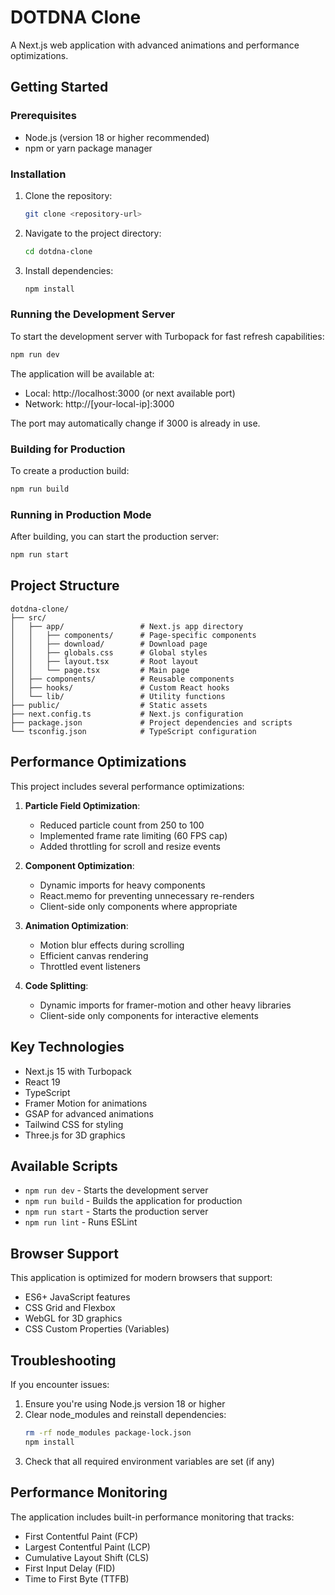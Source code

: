 # DOTDNA Clone

A Next.js web application with advanced animations and performance optimizations.

## Getting Started

### Prerequisites

- Node.js (version 18 or higher recommended)
- npm or yarn package manager

### Installation

1. Clone the repository:
   ```bash
   git clone <repository-url>
   ```

2. Navigate to the project directory:
   ```bash
   cd dotdna-clone
   ```

3. Install dependencies:
   ```bash
   npm install
   ```

### Running the Development Server

To start the development server with Turbopack for fast refresh capabilities:

```bash
npm run dev
```

The application will be available at:
- Local: http://localhost:3000 (or next available port)
- Network: http://[your-local-ip]:3000

The port may automatically change if 3000 is already in use.

### Building for Production

To create a production build:

```bash
npm run build
```

### Running in Production Mode

After building, you can start the production server:

```bash
npm run start
```

## Project Structure

```
dotdna-clone/
├── src/
│   ├── app/                 # Next.js app directory
│   │   ├── components/      # Page-specific components
│   │   ├── download/        # Download page
│   │   ├── globals.css      # Global styles
│   │   ├── layout.tsx       # Root layout
│   │   └── page.tsx         # Main page
│   ├── components/          # Reusable components
│   ├── hooks/               # Custom React hooks
│   └── lib/                 # Utility functions
├── public/                  # Static assets
├── next.config.ts           # Next.js configuration
├── package.json             # Project dependencies and scripts
└── tsconfig.json            # TypeScript configuration
```

## Performance Optimizations

This project includes several performance optimizations:

1. **Particle Field Optimization**: 
   - Reduced particle count from 250 to 100
   - Implemented frame rate limiting (60 FPS cap)
   - Added throttling for scroll and resize events

2. **Component Optimization**:
   - Dynamic imports for heavy components
   - React.memo for preventing unnecessary re-renders
   - Client-side only components where appropriate

3. **Animation Optimization**:
   - Motion blur effects during scrolling
   - Efficient canvas rendering
   - Throttled event listeners

4. **Code Splitting**:
   - Dynamic imports for framer-motion and other heavy libraries
   - Client-side only components for interactive elements

## Key Technologies

- Next.js 15 with Turbopack
- React 19
- TypeScript
- Framer Motion for animations
- GSAP for advanced animations
- Tailwind CSS for styling
- Three.js for 3D graphics

## Available Scripts

- `npm run dev` - Starts the development server
- `npm run build` - Builds the application for production
- `npm run start` - Starts the production server
- `npm run lint` - Runs ESLint

## Browser Support

This application is optimized for modern browsers that support:
- ES6+ JavaScript features
- CSS Grid and Flexbox
- WebGL for 3D graphics
- CSS Custom Properties (Variables)

## Troubleshooting

If you encounter issues:

1. Ensure you're using Node.js version 18 or higher
2. Clear node_modules and reinstall dependencies:
   ```bash
   rm -rf node_modules package-lock.json
   npm install
   ```
3. Check that all required environment variables are set (if any)

## Performance Monitoring

The application includes built-in performance monitoring that tracks:
- First Contentful Paint (FCP)
- Largest Contentful Paint (LCP)
- Cumulative Layout Shift (CLS)
- First Input Delay (FID)
- Time to First Byte (TTFB)